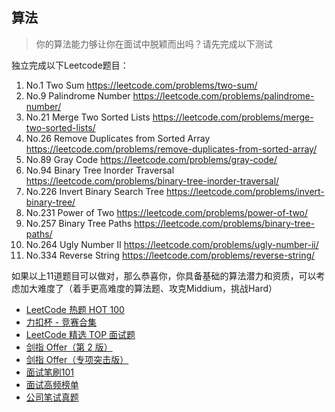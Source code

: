 ## 算法

>  你的算法能力够让你在面试中脱颖而出吗？请先完成以下测试

独立完成以下Leetcode题目：

1. No.1 Two Sum https://leetcode.com/problems/two-sum/
2. No.9 Palindrome Number https://leetcode.com/problems/palindrome-number/
3. No.21 Merge Two Sorted Lists https://leetcode.com/problems/merge-two-sorted-lists/
4. No.26 Remove Duplicates from Sorted Array https://leetcode.com/problems/remove-duplicates-from-sorted-array/
5. No.89 Gray Code https://leetcode.com/problems/gray-code/
6. No.94 Binary Tree Inorder Traversal https://leetcode.com/problems/binary-tree-inorder-traversal/
7. No.226 Invert Binary Search Tree https://leetcode.com/problems/invert-binary-tree/
8. No.231 Power of Two https://leetcode.com/problems/power-of-two/
9. No.257 Binary Tree Paths https://leetcode.com/problems/binary-tree-paths/
10. No.264 Ugly Number II https://leetcode.com/problems/ugly-number-ii/
11. No.334 Reverse String https://leetcode.com/problems/reverse-string/

如果以上11道题目可以做对，那么恭喜你，你具备基础的算法潜力和资质，可以考虑加大难度了（着手更高难度的算法题、攻克Middium，挑战Hard）

- [ LeetCode 热题 HOT 100](https://leetcode.cn/problem-list/2cktkvj/)
- [ 力扣杯 - 竞赛合集](https://leetcode.cn/problem-list/7cyqwuv/)
- [ LeetCode 精选 TOP 面试题](https://leetcode.cn/problem-list/2ckc81c/)
- [ 剑指 Offer（第 2 版）](https://leetcode.cn/problem-list/xb9nqhhg/)
- [ 剑指 Offer（专项突击版）](https://leetcode.cn/problem-list/e8X3pBZi/)
- [ 面试笔刷101](https://www.nowcoder.com/exam/oj)
- [ 面试高频榜单](https://www.nowcoder.com/exam/oj?page=1&tab=%E7%AE%97%E6%B3%95%E7%AF%87&topicId=117)
- [ 公司笔试真题](https://www.nowcoder.com/exam/company)
